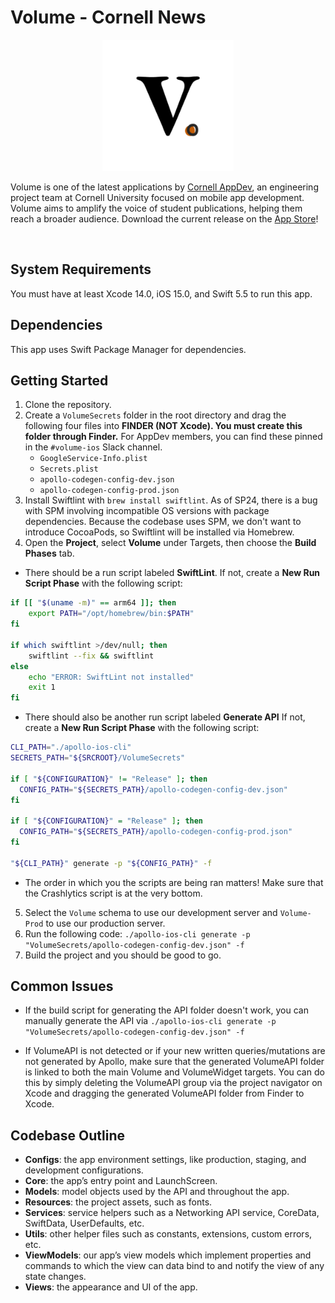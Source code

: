 # Volume - Cornell News

<p align="center"><img src="https://github.com/cuappdev/volume-ios/blob/master/Volume/Resources/Assets.xcassets/AppIcon.appiconset/Logo%20%232-1024.png" width=210 /></p>

Volume is one of the latest applications by [Cornell AppDev](http://cornellappdev.com), an engineering project team at Cornell University focused on mobile app development. Volume aims to amplify the voice of student publications, helping them reach a broader audience. Download the current release on the [App Store](https://apps.apple.com/us/app/volume-cornell-news/id1547133564)!

<br />

## System Requirements

You must have at least Xcode 14.0, iOS 15.0, and Swift 5.5 to run this app.

## Dependencies

This app uses Swift Package Manager for dependencies.

## Getting Started

1. Clone the repository.
2. Create a `VolumeSecrets` folder in the root directory and drag the following four files into **FINDER (NOT Xcode). You must create this folder through Finder.** For AppDev members, you can find these pinned in the `#volume-ios` Slack channel.
   - `GoogleService-Info.plist`
   - `Secrets.plist`
   - `apollo-codegen-config-dev.json`
   - `apollo-codegen-config-prod.json`
3. Install Swiftlint with `brew install swiftlint`. As of SP24, there is a bug with SPM involving incompatible OS versions with package dependencies. Because the codebase uses SPM, we don't want to introduce CocoaPods, so Swiftlint will be installed via Homebrew.
4. Open the **Project**, select **Volume** under Targets, then choose the **Build Phases** tab.

- There should be a run script labeled **SwiftLint**. If not, create a **New Run Script Phase** with the following script:

```bash
if [[ "$(uname -m)" == arm64 ]]; then
    export PATH="/opt/homebrew/bin:$PATH"
fi

if which swiftlint >/dev/null; then
    swiftlint --fix && swiftlint
else
    echo "ERROR: SwiftLint not installed"
    exit 1
fi

```

- There should also be another run script labeled **Generate API** If not, create a **New Run Script Phase** with the following script:

```bash
CLI_PATH="./apollo-ios-cli"
SECRETS_PATH="${SRCROOT}/VolumeSecrets"

if [ "${CONFIGURATION}" != "Release" ]; then
  CONFIG_PATH="${SECRETS_PATH}/apollo-codegen-config-dev.json"
fi

if [ "${CONFIGURATION}" = "Release" ]; then
  CONFIG_PATH="${SECRETS_PATH}/apollo-codegen-config-prod.json"
fi

"${CLI_PATH}" generate -p "${CONFIG_PATH}" -f

```

- The order in which you the scripts are being ran matters! Make sure that the Crashlytics script is at the very bottom.

5. Select the `Volume` schema to use our development server and `Volume-Prod` to use our production server.
6. Run the following code: `./apollo-ios-cli generate -p "VolumeSecrets/apollo-codegen-config-dev.json" -f`
7. Build the project and you should be good to go.

## Common Issues

- If the build script for generating the API folder doesn't work, you can manually generate the API via `./apollo-ios-cli generate -p "VolumeSecrets/apollo-codegen-config-dev.json" -f`

- If VolumeAPI is not detected or if your new written queries/mutations are not generated by Apollo, make sure that the generated VolumeAPI folder is linked to both the main Volume and VolumeWidget targets. You can do this by simply deleting the VolumeAPI group via the project navigator on Xcode and dragging the generated VolumeAPI folder from Finder to Xcode.

## Codebase Outline

- **Configs**: the app environment settings, like production, staging, and development configurations.
- **Core**: the app’s entry point and LaunchScreen.
- **Models**: model objects used by the API and throughout the app.
- **Resources**: the project assets, such as fonts.
- **Services**: service helpers such as a Networking API service, CoreData, SwiftData, UserDefaults, etc.
- **Utils**: other helper files such as constants, extensions, custom errors, etc.
- **ViewModels**: our app’s view models which implement properties and commands to which the view can data bind to and notify the view of any state changes.
- **Views**: the appearance and UI of the app.
